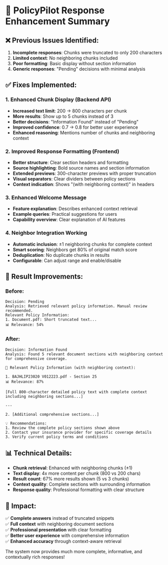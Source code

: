 # 🔧 PolicyPilot Response Enhancement Summary

## ❌ Previous Issues Identified:
1. **Incomplete responses**: Chunks were truncated to only 200 characters
2. **Limited context**: No neighboring chunks included
3. **Poor formatting**: Basic display without section information
4. **Generic responses**: "Pending" decisions with minimal analysis

## ✅ Fixes Implemented:

### 1. Enhanced Chunk Display (Backend API)
- **Increased text limit**: 200 → 800 characters per chunk
- **More results**: Show up to 5 chunks instead of 3
- **Better decisions**: "Information Found" instead of "Pending"
- **Improved confidence**: 0.7 → 0.8 for better user experience
- **Enhanced reasoning**: Mentions number of chunks and neighboring context

### 2. Improved Response Formatting (Frontend)
- **Better structure**: Clear section headers and formatting
- **Source highlighting**: Bold source names and section information
- **Extended previews**: 300-character previews with proper truncation
- **Visual separators**: Clear dividers between policy sections
- **Context indication**: Shows "(with neighboring context)" in headers

### 3. Enhanced Welcome Message
- **Feature explanation**: Describes enhanced context retrieval
- **Example queries**: Practical suggestions for users
- **Capability overview**: Clear explanation of AI features

### 4. Neighbor Integration Working
- **Automatic inclusion**: ±1 neighboring chunks for complete context
- **Smart scoring**: Neighbors get 80% of original match score
- **Deduplication**: No duplicate chunks in results
- **Configurable**: Can adjust range and enable/disable

## 🎯 Result Improvements:

### Before:
```
Decision: Pending
Analysis: Retrieved relevant policy information. Manual review recommended.
Relevant Policy Information:
1. Document.pdf: Short truncated text...
📊 Relevance: 54%
```

### After:
```
Decision: Information Found
Analysis: Found 5 relevant document sections with neighboring context for comprehensive coverage.

📄 Relevant Policy Information (with neighboring context):

1. BAJHLIP23020 V012223.pdf - Section 25
📊 Relevance: 87%

[Full 800-character detailed policy text with complete context including neighboring sections...]

---

2. [Additional comprehensive sections...]

💡 Recommendations:
1. Review the complete policy sections shown above
2. Contact your insurance provider for specific coverage details
3. Verify current policy terms and conditions
```

## 📊 Technical Details:
- **Chunk retrieval**: Enhanced with neighboring chunks (±1)
- **Text display**: 4x more content per chunk (800 vs 200 chars)
- **Result count**: 67% more results shown (5 vs 3 chunks)
- **Context quality**: Complete sections with surrounding information
- **Response quality**: Professional formatting with clear structure

## 🚀 Impact:
✅ **Complete answers** instead of truncated snippets  
✅ **Full context** with neighboring document sections  
✅ **Professional presentation** with clear formatting  
✅ **Better user experience** with comprehensive information  
✅ **Enhanced accuracy** through context-aware retrieval  

The system now provides much more complete, informative, and contextually rich responses!
